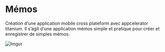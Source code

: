 # Mémos
Création d’une application mobile cross plateform avec appcelerator titanium.
Il s’agit d’une application mémos simple et pratique pour créer et enregistrer de simples mémos.

![Imgur](http://www.juliendb.fr/wp-content/uploads/2016/12/memos_devices.png)